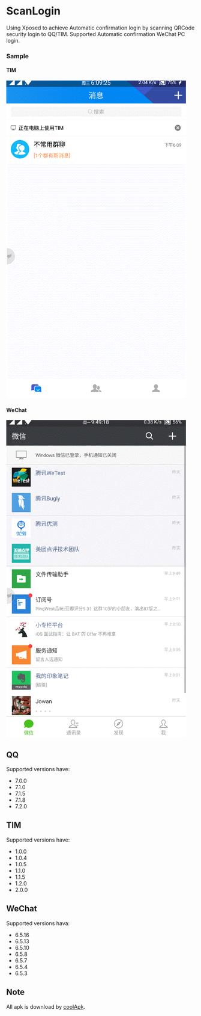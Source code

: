 # ScanLogin
Using Xposed to achieve Automatic confirmation login by scanning QRCode security login to QQ/TIM.
Supported Automatic confirmation WeChat PC login.

### Sample
#### TIM
![AutoLogin](./scanLoginTIM.gif)

#### WeChat
![autoConfirmLogin](./autoConfirmWeChatLogin.gif)


## QQ
Supported versions have:
- 7.0.0
- 7.1.0
- 7.1.5
- 7.1.8
- 7.2.0


## TIM
Supported versions have:
- 1.0.0
- 1.0.4
- 1.0.5
- 1.1.0
- 1.1.5
- 1.2.0
- 2.0.0

## WeChat
Supported versions hava:
- 6.5.16
- 6.5.13
- 6.5.10
- 6.5.8
- 6.5.7
- 6.5.4
- 6.5.3


## Note
All apk is download by [coolApk](https://www.coolapk.com/).
